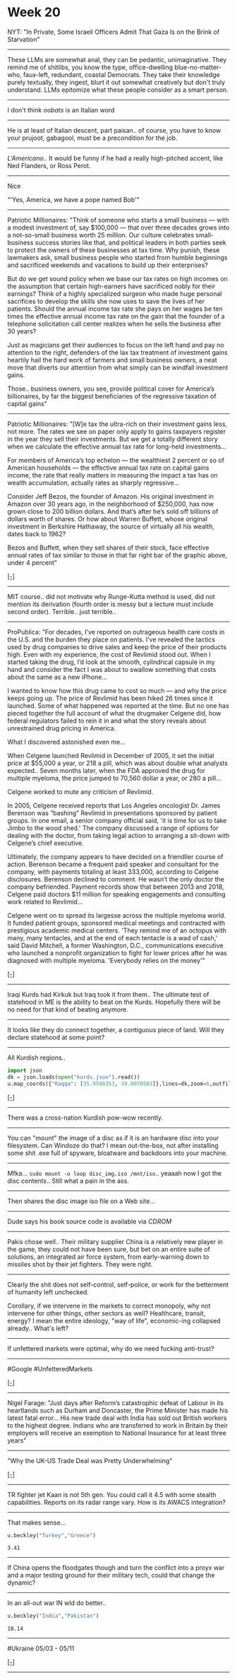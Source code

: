 # Week 20

NYT: "In Private, Some Israeli Officers Admit That Gaza Is on the
Brink of Starvation"

---

These LLMs are somewhat anal, they can be pedantic, unimaginative.
They remind me of shitlibs, you know the type, office-dwelling
blue-no-matter-who, faux-left, redundant, coastal Democrats. They take
their knowledge purely textually, they ingest, blurt it out somewhat
creatively but don't truly understand. LLMs epitomize what these
people consider as a smart person.

---

I don't think *oobats* is an Italian word

---

He is at least of Italian descent, part paisan.. of course, you have
to know your prujoot, gabagool, must be a precondition for the job.

---

*L'Americano*.. It would be funny if he had a really high-pitched
accent, like Ned Flanders, or Ross Perot.

---

Nice

"'Yes, America, we have a pope named Bob'"

---

Patriotic Millionaires: "Think of someone who starts a small business
— with a modest investment of, say $100,000 — that over three decades
grows into a not-so-small business worth 25 million. Our culture
celebrates small-business success stories like that, and political
leaders in both parties seek to protect the owners of these businesses
at tax time. Why punish, these lawmakers ask, small business people
who started from humble beginnings and sacrificed weekends and
vacations to build up their enterprises?

But do we get sound policy when we base our tax rates on high incomes
on the assumption that certain high-earners have sacrificed nobly for
their earnings?  Think of a highly specialized surgeon who made huge
personal sacrifices to develop the skills she now uses to save the
lives of her patients. Should the annual income tax rate she pays on
her wages be ten times the effective annual income tax rate on the
gain that the founder of a telephone solicitation call center realizes
when he sells the business after 30 years?

Just as magicians get their audiences to focus on the left hand and
pay no attention to the right, defenders of the lax tax treatment of
investment gains heartily hail the hard work of farmers and small
business owners, a neat move that diverts our attention from what
simply can be windfall investment gains.

Those.. business owners, you see, provide political cover for
America’s billionaires, by far the biggest beneficiaries of the
regressive taxation of capital gains"

---

Patriotic Millionaires: "[W]e tax the ultra-rich on their investment
gains less, not more. The rates we see on paper only apply to gains
taxpayers register in the year they sell their investments. But we get
a totally different story when we calculate the effective annual tax
rate for long-held investments...

For members of America’s top echelon — the wealthiest 2 percent or so
of American households — the effective annual tax rate on capital
gains income, the rate that really matters in measuring the impact a
tax has on wealth accumulation, actually rates as sharply regressive...

Consider Jeff Bezos, the founder of Amazon. His original investment in
Amazon over 30 years ago, in the neighborhood of $250,000, has now
grown close to 200 billion dollars. And that’s after he’s sold off
billions of dollars worth of shares. Or how about Warren Buffett,
whose original investment in Berkshire Hathaway, the source of
virtually all his wealth, dates back to 1962?

Bezos and Buffett, when they sell shares of their stock, face
effective annual rates of tax similar to those in that far right bar
of the graphic above, under 4 percent"

[[-]](https://patrioticmillionaires.org/perspectives/americas-most-regressive-tax-levy-our-tax-on-capital-gains/)

---

MIT course.. did not motivate why Runge-Kutta method is used, did not mention
its derivation (fourth order is messy but a lecture must include second order).
Terrible.. just terrible..

---

ProPublica: "For decades, I’ve reported on outrageous health care
costs in the U.S. and the burden they place on patients. I’ve revealed
the tactics used by drug companies to drive sales and keep the price
of their products high. Even with my experience, the cost of Revlimid
stood out. When I started taking the drug, I’d look at the smooth,
cylindrical capsule in my hand and consider the fact I was about to
swallow something that costs about the same as a new iPhone...

I wanted to know how this drug came to cost so much — and why the
price keeps going up. The price of Revlimid has been hiked 26 times
since it launched. Some of what happened was reported at the time. But
no one has pieced together the full account of what the drugmaker
Celgene did, how federal regulators failed to rein it in and what the
story reveals about unrestrained drug pricing in America.

What I discovered astonished even me...

When Celgene launched Revlimid in December of 2005, it set the initial
price at $55,000 a year, or 218 a pill, which was about double what
analysts expected.. Seven months later, when the FDA approved the drug
for multiple myeloma, the price jumped to 70,560 dollar a year, or 280
a pill...

Celgene worked to mute any criticism of Revlimid.

In 2005, Celgene received reports that Los Angeles oncologist
Dr. James Berenson was “bashing” Revlimid in presentations sponsored
by patient groups. In one email, a senior company official said, 'it
is time for us to take Jimbo to the wood shed.' The company discussed
a range of options for dealing with the doctor, from taking legal
action to arranging a sit-down with Celgene’s chief executive.

Ultimately, the company appears to have decided on a friendlier course
of action. Berenson became a frequent paid speaker and consultant for
the company, with payments totaling at least 333,000, according to
Celgene disclosures. Berenson declined to comment. He wasn’t the only
doctor the company befriended. Payment records show that between 2013
and 2018, Celgene paid doctors $11 million for speaking engagements
and consulting work related to Revlimid...

Celgene went on to spread its largesse across the multiple myeloma
world. It funded patient groups, sponsored medical meetings and
contracted with prestigious academic medical centers. 'They remind me
of an octopus with many, many tentacles, and at the end of each
tentacle is a wad of cash,' said David Mitchell, a former Washington,
D.C., communications executive who launched a nonprofit organization
to fight for lower prices after he was diagnosed with multiple
myeloma. 'Everybody relies on the money'"

[[-]](https://www.propublica.org/article/revlimid-price-cancer-celgene-drugs-fda-multiple-myeloma)

---

Iraqi Kurds had Kirkuk but Iraq took it from them.. The ultimate test
of statehood in ME is the ability to beat on the Kurds. Hopefully
there will be no need for that kind of beating anymore.

---

It looks like they do connect together, a contiguous piece of
land. Will they declare statehood at some point?

---

All Kurdish regions.. 

```python
import json
dk = json.loads(open("kurds.json").read())
u.map_coords({"Raqqa": [35.9588353, 39.0070503]},lines=dk,zoom=6,outfile='map08.html')
```

[[-]](mbl/2025/map08.html)

---

There was a cross-nation Kurdish pow-wow recently.

---

You can "mount" the image of a disc as if it is an hardware disc into
your filesystem. Can Windoze do that? I mean out-the-box, not after
installing some shit .exe full of spyware, bloatware and backdoors
into your machine. 

---

Mfka... `sudo mount -o loop disc_img.iso /mnt/iso`.. yeaaah now I got
the disc contents.. Still what a pain in the ass.

---

Then shares the disc image iso file on a Web site... 

---

Dude says his book source code is available via *CDROM*

---

Pakis chose well.. Their military supplier China is a relatively new
player in the game, they could not have been sure, but bet on an
entire suite of solutions, an integrated air force system, from
early-warning down to missiles shot by their jet fighters. They were
right.

---

Clearly the shit does not self-control, self-police, or work for the
betterment of humanity left unchecked.

Corollary, if we intervene in the markets to correct monopoly, why not
intervene for other things, other sectors as well? Healthcare,
transit, energy? I mean the entire ideology, "way of life",
economic-ing collapsed already.. What's left?

---

If unfettered markets were optimal, why do we need fucking anti-trust? 

---

\#Google \#UnfetteredMarkets

[[-]](https://cdn.raru.re/media_attachments/files/114/490/737/510/954/230/small/336c3d840cbaee7a.png)

---

Nigel Farage: "Just days after Reform’s catastrophic defeat of Labour
in its heartlands such as Durham and Doncaster, the Prime Minister has
made his latest fatal error... His new trade deal with India has sold
out British workers to the highest degree. Indians who are transferred
to work in Britain by their employers will receive an exemption to
National Insurance for at least three years"

---

"Why the UK-US Trade Deal was Pretty Underwhelming"

[[-]](https://www.youtube.com/embed/4NreD65H4-M?start=310&end=369)

---

TR fighter jet Kaan is not 5th gen. You could call it 4.5 with some
stealth capabilities. Reports on its radar range vary. How is its
AWACS integration? 

---

That makes sense... 

```python
u.beckley("Turkey","Greece")
```

```text
3.41
```

---

If China opens the floodgates though and turn the conflict into a
proyx war and a major testing ground for their military tech, could
that change the dynamic?

---

In an all-out war IN wld do better.. 

```python
u.beckley("India","Pakistan")
```

```text
18.14
```
---

\#Ukraine 05/03 - 05/11

[[-]](mbl/2025/ukrdata/map19.html)

---

